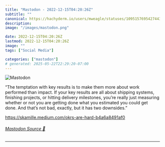 ```yaml
---
title: "Mastodon - 2022-12-15T04:20:26Z"
subtitle: ""
canonical: https://hachyderm.io/users/mweagle/statuses/109515769542744340
description:
image: "/images/mastodon.png"

date: 2022-12-15T04:20:26Z
lastmod: 2022-12-15T04:20:26Z
image: ""
tags: ["Social Media"]

categories: ["mastodon"]
# generated: 2025-05-22T22:29:20-07:00
---
```

![Mastodon](/images/mastodon.png)

<p>“The temptation with key results is to make them more about work performed than impact. If your key results are all about shipping systems, finishing projects, or hitting delivery milestones, you’re really just measuring whether or not you are getting done what you estimated you could get done. And that’s not bad, exactly, but it has two downsides.”</p><p><a href="https://skamille.medium.com/okrs-are-hard-b4a6a8491af0" target="_blank" rel="nofollow noopener noreferrer" translate="no"><span class="invisible">https://</span><span class="ellipsis">skamille.medium.com/okrs-are-h</span><span class="invisible">ard-b4a6a8491af0</span></a></p>


###### [Mastodon Source 🐘](https://hachyderm.io/@mweagle/109515769542744340)

___
